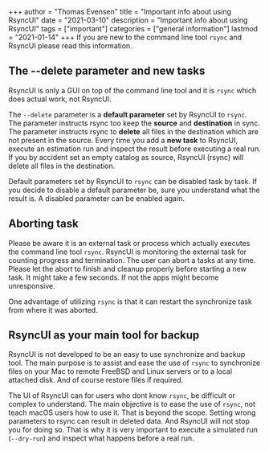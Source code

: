 +++
author = "Thomas Evensen"
title = "Important info about using RsyncUI"
date = "2021-03-10"
description = "Important info about using RsyncUI"
tags = ["important"]
categories = ["general information"]
lastmod = "2021-01-14"
+++
If you are new to the command line tool `rsync` and RsyncUI please read this information.

## The --delete parameter and new tasks

RsyncUI is only a GUI on top of the command line tool and it is `rsync` which does actual work, not RsyncUI.

The `--delete` parameter is a **default parameter** set by RsyncUI to `rsync`. The parameter instructs rsync too keep the **source** and **destination** in sync. The parameter instructs rsync to **delete** all files in the destination which are not present in the source. Every time you add a **new task** to RsyncUI, execute an estimation run and inspect the result before executing a real run. If you by accident set an empty catalog as source, RsyncUI (rsync) will delete all files in the destination.

Default parameters set by RsyncUI to `rsync` can be disabled task by task. If you decide to disable a default parameter be,  sure you understand what the result is. A disabled parameter can be enabled again.

## Aborting task

Please be aware it is an external task or process which actually executes the command line tool `rsync`. RsyncUI is monitoring the external task for counting progress and termination. The user can abort a tasks at any time. Please let the abort to finish and cleanup properly before starting a new task. It might take a few seconds. If not the apps might become unresponsive.

One advantage of utilizing `rsync` is that it can restart the synchronize task from where it was aborted.

## RsyncUI as your main tool for backup

RsyncUI is not developed to be an easy to use synchronize and backup tool. The main purpose is to assist and ease the use of `rsync` to synchronize files on your Mac to remote FreeBSD and Linux servers or to a local attached disk. And of course restore files if required.

The UI of RsyncUI can for users who dont know `rsync`, be difficult or complex to understand. The main objective is to ease the use of `rsync`, not teach macOS users how to use it. That is beyond the scope. Setting wrong parameters to rsync can result in deleted data. And RsyncUI will not stop you for doing so. That is why it is very important to execute a simulated run (`--dry-run`) and inspect what happens before a real run.
